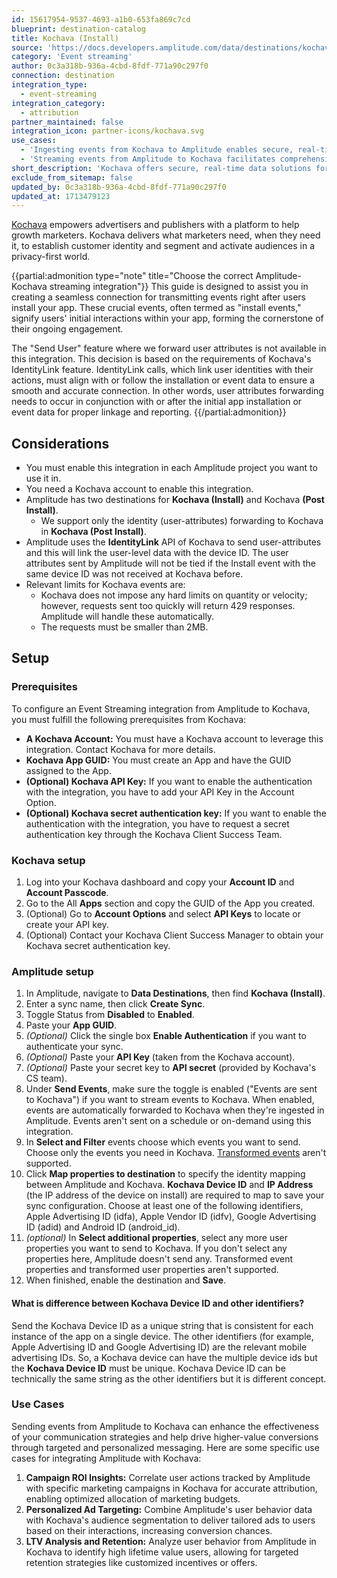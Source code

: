 ```yaml
---
id: 15617954-9537-4693-a1b0-653fa869c7cd
blueprint: destination-catalog
title: Kochava (Install)
source: 'https://docs.developers.amplitude.com/data/destinations/kochava-install'
category: 'Event streaming'
author: 0c3a318b-936a-4cbd-8fdf-771a90c297f0
connection: destination
integration_type:
  - event-streaming
integration_category:
  - attribution
partner_maintained: false
integration_icon: partner-icons/kochava.svg
use_cases:
  - 'Ingesting events from Kochava to Amplitude enables secure, real-time data solutions for people-based marketers, enhancing their understanding and targeting of specific cohorts effectively.'
  - 'Streaming events from Amplitude to Kochava facilitates comprehensive insights into user behavior and engagement, empowering marketers to optimize their mobile marketing strategies and maximize ROI with accurate and up-to-date data synchronization.'
short_description: 'Kochava offers secure, real-time data solutions for people-based marketers, helping them understand and reach their target audiences effectively.'
exclude_from_sitemap: false
updated_by: 0c3a318b-936a-4cbd-8fdf-771a90c297f0
updated_at: 1713479123
---
```


                                                                                                         
[Kochava](https://www.kochava.com) empowers advertisers and publishers with a platform to help growth marketers. Kochava delivers what marketers need, when they need it, to establish customer identity and segment and activate audiences in a privacy-first world.

{{partial:admonition type="note" title="Choose the correct Amplitude-Kochava streaming integration"}}
This guide is designed to assist you in creating a seamless connection for transmitting events right after users install your app. These crucial events, often termed as "install events," signify users' initial interactions within your app, forming the cornerstone of their ongoing engagement.
      
The "Send User" feature where we forward user attributes is not available in this integration. This decision is based on the requirements of Kochava's IdentityLink feature. IdentityLink calls, which link user identities with their actions, must align with or follow the installation or event data to ensure a smooth and accurate connection. In other words, user attributes forwarding needs to occur in conjunction with or after the initial app installation or event data for proper linkage and reporting.
{{/partial:admonition}}

## Considerations

- You must enable this integration in each Amplitude project you want to use it in.
- You need a Kochava account to enable this integration.
- Amplitude has two destinations for **Kochava (Install)** and Kochava **(Post Install)**.
  - We support only the identity (user-attributes) forwarding to Kochava in **Kochava (Post Install)**.
- Amplitude uses the **IdentityLink** API of Kochava to send user-attributes and this will link the user-level data with the device ID. The user attributes sent by Amplitude will not be tied if the Install event with the same device ID was not received at Kochava before.
- Relevant limits for Kochava events are:
  - Kochava does not impose any hard limits on quantity or velocity; however, requests sent too quickly will return 429 responses. Amplitude will handle these automatically. 
  - The requests must be smaller than 2MB.

## Setup

### Prerequisites

To configure an Event Streaming integration from Amplitude to Kochava, you must fulfill the following prerequisites from Kochava:

- **A Kochava Account:** You must have a Kochava account to leverage this integration. Contact Kochava for more details.
- **Kochava App GUID:** You must create an App and have the GUID assigned to the App.
- **(Optional) Kochava API Key:** If you want to enable the authentication with the integration, you have to add your API Key in the Account Option.
- **(Optional) Kochava secret authentication key:** If you want to enable the authentication with the integration, you have to request a secret authentication key through the Kochava Client Success Team.

### Kochava setup

1. Log into your Kochava dashboard and copy your **Account ID** and **Account Passcode**.
2. Go to the All **Apps** section and copy the GUID of the App you created.
3. (Optional) Go to **Account Options** and select **API Keys** to locate or create your API key.
4. (Optional) Contact your Kochava Client Success Manager to obtain your Kochava secret authentication key.

### Amplitude setup

1. In Amplitude, navigate to **Data Destinations**, then find **Kochava (Install)**.
2. Enter a sync name, then click **Create Sync**.
3. Toggle Status from **Disabled** to **Enabled**.
4. Paste your **App GUID**.
5. *(Optional)* Click the single box **Enable Authentication** if you want to authenticate your sync.
6. *(Optional)* Paste your **API Key** (taken from the Kochava account).
7. *(Optional)* Paste your secret key to **API secret** (provided by Kochava's CS team).
8. Under **Send Events**, make sure the toggle is enabled ("Events are sent to Kochava") if you want to stream events to Kochava. When enabled, events are automatically forwarded to Kochava when they're ingested in Amplitude. Events aren't sent on a schedule or on-demand using this integration.
9. In **Select and Filter** events choose which events you want to send. Choose only the events you need in Kochava. [Transformed events](/data/transformations) aren't supported.
10. Click **Map properties to destination** to specify the identity mapping between Amplitude and Kochava. **Kochava Device ID** and **IP Address** (the IP address of the device on install) are required to map to save your sync configuration. Choose at least one of the following identifiers, Apple Advertising ID (idfa), Apple Vendor ID (idfv), Google Advertising ID (adid) and Android ID (android_id).
11. *(optional)* In **Select additional properties**, select any more user properties you want to send to Kochava. If you don't select any properties here, Amplitude doesn't send any. Transformed event properties and transformed user properties aren't supported.
12. When finished, enable the destination and **Save**.

#### What is difference between Kochava Device ID and other identifiers?

Send the Kochava Device ID as a unique string that is consistent for each instance of the app on a single device. The other identifiers (for example, Apple Advertising ID and Google Advertising ID) are the relevant mobile advertising IDs. So, a Kochava device can have the multiple device ids but the **Kochava Device ID** must be unique. Kochava Device ID can be technically the same string as the other identifiers but it is different concept.

### Use Cases

Sending events from Amplitude to Kochava can enhance the effectiveness of your communication strategies and help drive higher-value conversions through targeted and personalized messaging. Here are some specific use cases for integrating Amplitude with Kochava:

1) **Campaign ROI Insights:** Correlate user actions tracked by Amplitude with specific marketing campaigns in Kochava for accurate attribution, enabling optimized allocation of marketing budgets.
2) **Personalized Ad Targeting:** Combine Amplitude's user behavior data with Kochava's audience segmentation to deliver tailored ads to users based on their interactions, increasing conversion chances.
3) **LTV Analysis and Retention:** Analyze user behavior from Amplitude in Kochava to identify high lifetime value users, allowing for targeted retention strategies like customized incentives or offers.

